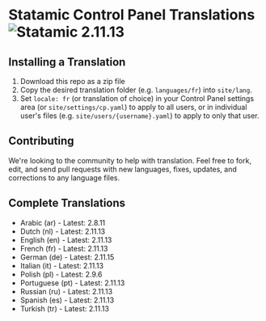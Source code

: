 # Statamic Control Panel Translations ![Statamic 2.11.13](https://img.shields.io/badge/statamic-2.11.13-blue.svg?style=flat-square)

## Installing a Translation

1. Download this repo as a zip file
2. Copy the desired translation folder (e.g. `languages/fr`) into `site/lang`.
3. Set `locale: fr` (or translation of choice) in your Control Panel settings area (or `site/settings/cp.yaml`) to apply to all users, or in individual user's files (e.g. `site/users/{username}.yaml`) to apply to only that user.

## Contributing

We're looking to the community to help with translation. Feel free to fork, edit, and send pull requests with new languages, fixes, updates, and corrections to any language files.

## Complete Translations

- Arabic (ar) - Latest: 2.8.11
- Dutch (nl) - Latest: 2.11.13
- English (en) - Latest: 2.11.13
- French (fr) - Latest: 2.11.13
- German (de) - Latest: 2.11.15
- Italian (it) - Latest: 2.11.13
- Polish (pl) - Latest: 2.9.6
- Portuguese (pt) - Latest: 2.11.13
- Russian (ru) - Latest: 2.11.13
- Spanish (es) - Latest: 2.11.13
- Turkish (tr) - Latest: 2.11.13
